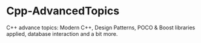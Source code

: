 # Cpp-AdvancedTopics
C++ advance topics: Modern C++, Design Patterns, POCO &amp; Boost libraries applied, database interaction and a bit more.
